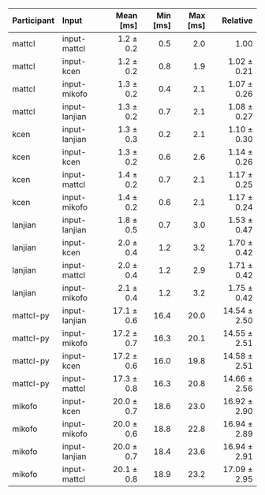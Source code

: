| Participant | Input | Mean [ms] | Min [ms] | Max [ms] | Relative |
|:---|:---|---:|---:|---:|---:|
| mattcl | input-mattcl | 1.2 ± 0.2 | 0.5 | 2.0 | 1.00 |
| mattcl | input-kcen | 1.2 ± 0.2 | 0.8 | 1.9 | 1.02 ± 0.21 |
| mattcl | input-mikofo | 1.3 ± 0.2 | 0.4 | 2.1 | 1.07 ± 0.26 |
| mattcl | input-lanjian | 1.3 ± 0.2 | 0.7 | 2.1 | 1.08 ± 0.27 |
| kcen | input-lanjian | 1.3 ± 0.3 | 0.2 | 2.1 | 1.10 ± 0.30 |
| kcen | input-kcen | 1.3 ± 0.2 | 0.6 | 2.6 | 1.14 ± 0.26 |
| kcen | input-mattcl | 1.4 ± 0.2 | 0.7 | 2.1 | 1.17 ± 0.25 |
| kcen | input-mikofo | 1.4 ± 0.2 | 0.6 | 2.1 | 1.17 ± 0.24 |
| lanjian | input-lanjian | 1.8 ± 0.5 | 0.7 | 3.0 | 1.53 ± 0.47 |
| lanjian | input-kcen | 2.0 ± 0.4 | 1.2 | 3.2 | 1.70 ± 0.42 |
| lanjian | input-mattcl | 2.0 ± 0.4 | 1.2 | 2.9 | 1.71 ± 0.42 |
| lanjian | input-mikofo | 2.1 ± 0.4 | 1.2 | 3.2 | 1.75 ± 0.42 |
| mattcl-py | input-lanjian | 17.1 ± 0.6 | 16.4 | 20.0 | 14.54 ± 2.50 |
| mattcl-py | input-mikofo | 17.2 ± 0.7 | 16.3 | 20.1 | 14.55 ± 2.51 |
| mattcl-py | input-kcen | 17.2 ± 0.6 | 16.0 | 19.8 | 14.58 ± 2.51 |
| mattcl-py | input-mattcl | 17.3 ± 0.8 | 16.3 | 20.8 | 14.66 ± 2.56 |
| mikofo | input-kcen | 20.0 ± 0.7 | 18.6 | 23.0 | 16.92 ± 2.90 |
| mikofo | input-mikofo | 20.0 ± 0.6 | 18.8 | 22.8 | 16.94 ± 2.89 |
| mikofo | input-lanjian | 20.0 ± 0.7 | 18.4 | 23.6 | 16.94 ± 2.91 |
| mikofo | input-mattcl | 20.1 ± 0.8 | 18.9 | 23.2 | 17.09 ± 2.95 |
